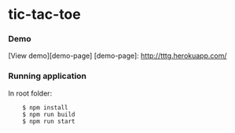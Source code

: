 # tic-tac-toe

### Demo

[View demo][demo-page]
[demo-page]: http://tttg.herokuapp.com/

### Running application

In root folder:

```
	$ npm install
	$ npm run build
	$ npm run start
```
